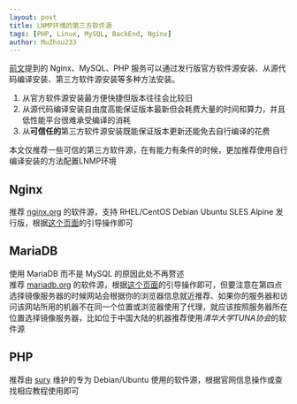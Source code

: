 ```yaml
---
layout: post
title: LNMP环境的第三方软件源
tags: [PHP, Linux, MySQL, BackEnd, Nginx]
author: MuZhou233
---
```


[前文](/2020/01/11/backend/)提到的 Nginx、MySQL、PHP 服务可以通过发行版官方软件源安装、从源代码编译安装、第三方软件源安装等多种方法安装。

1. 从官方软件源安装最方便快捷但版本往往会比较旧
1. 从源代码编译安装自由度高能保证版本最新但会耗费大量的时间和算力，并且低性能平台很难承受编译的消耗
1. 从**可信任的**第三方软件源安装既能保证版本更新还能免去自行编译的花费

本文仅推荐一些可信的第三方软件源，在有能力有条件的时候，更加推荐使用自行编译安装的方法配置LNMP环境
<!--more-->

## Nginx

推荐 [nginx.org](nginx.org) 的软件源，支持 RHEL/CentOS Debian Ubuntu SLES Alpine 发行版，根据[这个页面](http://nginx.org/en/linux_packages.html)的引导操作即可

## MariaDB

使用 MariaDB 而不是 MySQL 的原因此处不再赘述  
推荐 [mariadb.org](mariadb.org) 的软件源，根据[这个页面](https://downloads.mariadb.org/mariadb/repositories)的引导操作即可，但要注意在第四点选择镜像服务器的时候网站会根据你的浏览器信息就近推荐、如果你的服务器和访问该网站所用的机器不在同一个位置或浏览器使用了代理，就应该按照服务器所在位置选择镜像服务器，比如位于中国大陆的机器推荐使用*清华大学TUNA协会*的软件源

## PHP

推荐由 [sury](deb.sury.org) 维护的专为 Debian/Ubuntu 使用的软件源，根据官网信息操作或查找相应教程使用即可